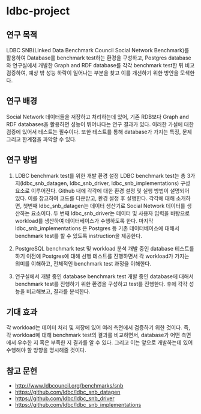 # ldbc-project

## 연구 목적
LDBC SNB(Linked Data Benchmark Council Social Network Benchmark)를 활용하여 Database를 benchmark test하는 환경을 구성하고, Postgres database와 연구실에서 개발한 Graph and RDF database를 각각 benchmark test한 뒤 비교 검증하여, 예상 밖 성능 하락이 일어나는 부분을 찾고 이를 개선하기 위한 방안을 모색한다.

## 연구 배경
Social Network 데이터들을 저장하고 처리하는데 있어, 기존 RDB보다 Graph and RDF databases을 활용하면 성능이 뛰어나다는 연구 결과가 있다. 이러한 가설에 대한 검증에 있어서 테스트는 필수이다. 또한 테스트를 통해 database가 가지는 특징, 문제 그리고 한계점을 파악할 수 있다.

## 연구 방법
1. LDBC benchmark test를 위한 개발 환경 설정
LDBC benchmark test는 총 3가지(ldbc_snb_datagen, ldbc_snb_driver, ldbc_snb_implementations) 구성 요소로 이루어진다. Github 내에 각각에 대한 환경 설정 및 실행 방법이 설명되어 있다. 이를 참고하여 코드를 다운받고, 환경 설정 후 실행한다. 각각에 대해 소개하면, 첫번째 ldbc_snb_datagen는 데이터 생산기로 Social Network 데이터를 생산하는 요소이다. 두 번째 ldbc_snb_driver는 데이터 및 사용자 입력을 바탕으로 workload를 생산하여 데이터베이스가 수행하도록 한다. 마지막 ldbc_snb_implementations 은 Postgres 등 기존 데이터베이스에 대해서 benchmark test를 할 수 있도록 instruction을 제공한다.

2. PostgreSQL benchmark test 및 workload 분석
개발 중인 database 테스트를 하기 이전에 Postgres에 대해 선행 테스트를 진행하면서 각 workload가 가지는 의미를 이해하고, 전체적인 benchmark test 과정을 이해한다.

3. 연구실에서 개발 중인 database benchmark test
개발 중인 database에 대해서 benchmark test를 진행하기 위한 환경을 구성하고 test를 진행한다. 후에 각각 성능을 비교해보고, 결과를 분석한다.

## 기대 효과
각 workload는 데이터 처리 및 저장에 있어 여러 측면에서 검증하기 위한 것이다. 즉, 각 workload에 대해 benchmark test의 결과를 비교하면서, database가 어떤 측면에서 우수한 지 혹은 부족한 지 결과를 알 수 있다. 그리고 이는 앞으로 개발하는데 있어 수행해야 할 방향을 명시해줄 것이다.


## 참고 문헌
- http://www.ldbcouncil.org/benchmarks/snb
- https://github.com/ldbc/ldbc_snb_datagen
- https://github.com/ldbc/ldbc_snb_driver
- https://github.com/ldbc/ldbc_snb_implementations

